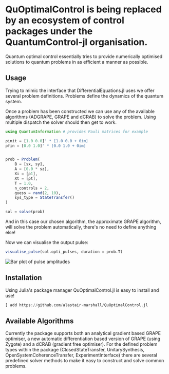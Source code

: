 # QuOptimalControl is being replaced by an ecosystem of control packages under the QuantumControl-jl organisation. 

Quantum optimal control essentially tries to provide numerically optimised solutions to quantum problems in as efficient a manner as possible. 

## Usage

Trying to mimic the interface that DifferentialEquations.jl uses we offer several problem definitions. Problems define the dynamics of the quantum system.

Once a problem has been constructed we can use any of the available algorithms (ADGRAPE, GRAPE and dCRAB) to solve the problem. Using multiple dispatch the solver should then get to work.

```julia
using QuantumInformation # provides Pauli matrices for example

ρinit = [1.0 0.0]' * [1.0 0.0 + 0im]
ρfin = [0.0 1.0]' * [0.0 1.0 + 0im]


prob = Problem(
    B = [sx, sy],
    A = [0.0 * sz],
    Xi = [ρ1],
    Xt = [ρt],
    T = 1.0,
    n_controls = 2,
    guess = rand(2, 10),
    sys_type = StateTransfer()
)

sol = solve(prob)
```

And in this case our chosen algorithm, the approximate GRAPE algorithm, will solve the problem automatically, there's no need to define anything else!

Now we can visualise the output pulse:

```julia
visualise_pulse(sol.opti_pulses, duration = prob.T)
```

![Bar plot of pulse amplitudes](https://raw.githubusercontent.com/alastair-marshall/QuOptimalControl.jl/master/assets/pulsevis.png "Pulse output")

## Installation

Using Julia's package manager QuOptimalControl.jl is easy to install and use!

```julia
] add https://github.com/alastair-marshall/QuOptimalControl.jl
```


## Available Algorithms

Currently the package supports both an analytical gradient based GRAPE optimiser, a new automatic differentiation based version of GRAPE (using Zygote) and a dCRAB (gradient free optimiser). For the defined problem types within the package (ClosedStateTransfer, UnitarySynthesis, OpenSystemCoherenceTransfer, ExperimentInterface) there are several predefined solver methods to make it easy to construct and solve common problems. 



